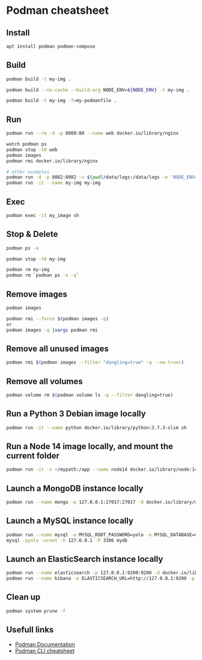 # Podman cheatsheet

## Install
```bash
apt install podman podman-compose
```

## Build
```bash
podman build -t my-img .

podman build --no-cache --build-arg NODE_ENV=${NODE_ENV} -t my-img .

podman build -t my-img -f=my-podmanfile .
```

## Run
```bash
podman run --rm -d -p 8080:80 --name web docker.io/library/nginx

watch podman ps
podman stop -t0 web
podman images
podman rmi docker.io/library/nginx

# other examples
podman run -d -p 8082:8082 -v $(pwd)/data/logs:/data/logs -e 'NODE_ENV=dev' --name my-img my-img
podman run -it --name my-img my-img
```

## Exec
```bash
podman exec -it my_image sh
```

## Stop & Delete
```bash
podman ps -a

podman stop -t0 my-img

podman rm my-img
podman rm `podman ps -a -q`
```

## Remove images
```bash
podman images

podman rmi --force $(podman images -q)
or
podman images -q |xargs podman rmi
```

## Remove all unused images
```bash
podman rmi $(podman images --filter "dangling=true" -q --no-trunc)
```

## Remove all volumes
```bash
podman volume rm $(podman volume ls -q --filter dangling=true)
```

## Run a Python 3 Debian image locally
```bash
podman run -it --name python docker.io/library/python:3.7.3-slim sh
```

## Run a Node 14 image locally, and mount the current folder
```bash
podman run -it -v ~/mypath:/app --name node14 docker.io/library/node:14.17.5-bullseye-slim sh
```

## Launch a MongoDB instance locally
```bash
podman run --name mongo -p 127.0.0.1:27017:27017 -d docker.io/library/mongo
```

## Launch a MySQL instance locally
```bash
podman run --name mysql -e MYSQL_ROOT_PASSWORD=yolo -e MYSQL_DATABASE=mydb -p 127.0.0.1:3306:3306 -d docker.io/library/mysql:5.6.39
mysql -pyolo -uroot -h 127.0.0.1 -P 3306 mydb
```

## Launch an ElasticSearch instance locally
```bash
podman run --name elasticsearch -p 127.0.0.1:9200:9200 -d docker.io/library/elasticsearch
podman run --name kibana -e ELASTICSEARCH_URL=http://127.0.0.1:9200 -p 5601:5601 -d docker.io/library/kibana:latest
```

## Clean up
```bash
podman system prune -f
```

## Usefull links
* [Podman Documentation](https://docs.podman.io/en/latest/)
* [Podman CLI cheatsheet](https://mpolinowski.github.io/docs/DevOps/Linux/2019-09-25--podman-cheat-sheet/2019-09-25/)
